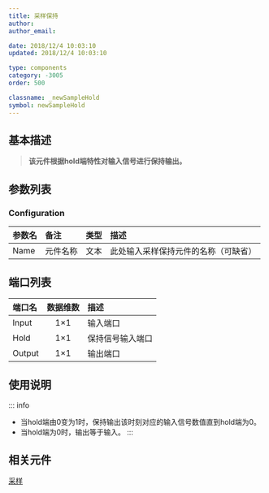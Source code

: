 ```yaml
---
title: 采样保持
author: 
author_email:

date: 2018/12/4 10:03:10
updated: 2018/12/4 10:03:10

type: components
category: -3005
order: 500

classname: _newSampleHold
symbol: newSampleHold
---
```

## 基本描述


> **该元件根据hold端特性对输入信号进行保持输出。**

## 参数列表
### Configuration
| 参数名 | 备注 | 类型 | 描述 |
| :--- | :--- | :--: | :--- |
| Name | 元件名称 | 文本 | 此处输入采样保持元件的名称（可缺省） |


## 端口列表

| 端口名 | 数据维数 | 描述 |
| :--- | :--:  | :--- |
| Input | 1×1 |输入端口 |
| Hold | 1×1 |保持信号输入端口 |
| Output | 1×1 |输出端口 |

## 使用说明

::: info
+ 当hold端由0变为1时，保持输出该时刻对应的输入信号数值直到hold端为0。
+ 当hold端为0时，输出等于输入。
:::


## 相关元件

[采样](../Sample/index.md)
